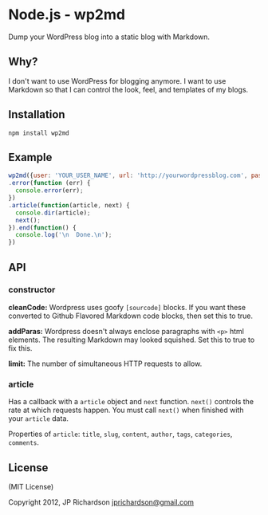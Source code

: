 Node.js - wp2md
================

Dump your WordPress blog into a static blog with Markdown. 


Why?
----

I don't want to use WordPress for blogging anymore. I want to use Markdown so that I can control the look, feel, and templates of my blogs.



Installation
------------

    npm install wp2md



Example
------


```javascript
wp2md({user: 'YOUR_USER_NAME', url: 'http://yourwordpressblog.com', password: 'YOUR_WORDPRESS_PW', cleanCode: true, addParas: true})
.error(function (err) {
  console.error(err);
})
.article(function(article, next) {
  console.dir(article);
  next();
}).end(function() {
  console.log('\n  Done.\n');
})
```

API
---

### constructor

**cleanCode:** Wordpress uses goofy `[sourcode]` blocks. If you want these converted to Github Flavored Markdown code blocks, then set this to true.

**addParas:** Wordpress doesn't always enclose paragraphs with `<p>` html elements. The resulting Markdown may looked squished. Set this to true to fix this. 

**limit:** The number of simultaneous HTTP requests to allow.



### article

Has a callback with a `article` object and `next` function. `next()` controls the rate at which requests happen. You must call `next()` when finished with your `article` data. 

Properties of `article`: `title`, `slug`, `content`, `author`, `tags`, `categories`, `comments`.


License
-------

(MIT License)

Copyright 2012, JP Richardson  <jprichardson@gmail.com>


